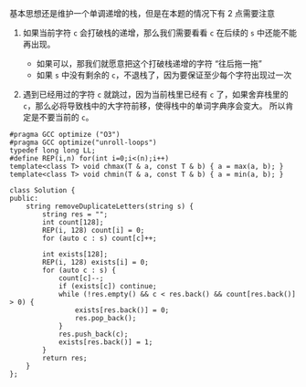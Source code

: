 基本思想还是维护一个单调递增的栈，但是在本题的情况下有 2 点需要注意
1. 如果当前字符 `c` 会打破栈的递增，那么我们需要看看 `c` 在后续的 `s` 中还能不能再出现。
   - 如果可以，那我们就愿意把这个打破栈递增的字符 “往后拖一拖”
   - 如果 `s` 中没有剩余的 `c`，不退栈了，因为要保证至少每个字符出现过一次
   
2. 遇到已经用过的字符 `c` 就跳过，因为当前栈里已经有 `c` 了，如果舍弃栈里的 `c`，那么必将导致栈中的大字符前移，使得栈中的单词字典序会变大。
所以肯定是不要当前的 `c`。

```
#pragma GCC optimize ("O3")
#pragma GCC optimize("unroll-loops")
typedef long long LL;
#define REP(i,n) for(int i=0;i<(n);i++) 
template<class T> void chmax(T & a, const T & b) { a = max(a, b); } 
template<class T> void chmin(T & a, const T & b) { a = min(a, b); } 

class Solution {
public:
    string removeDuplicateLetters(string s) {
        string res = "";
        int count[128];
        REP(i, 128) count[i] = 0;
        for (auto c : s) count[c]++;
        
        int exists[128];
        REP(i, 128) exists[i] = 0;
        for (auto c : s) {
            count[c]--;
            if (exists[c]) continue;
            while (!res.empty() && c < res.back() && count[res.back()] > 0) {
                exists[res.back()] = 0;
                res.pop_back();
            }
            res.push_back(c);
            exists[res.back()] = 1;
        }
        return res;
    }
};
```